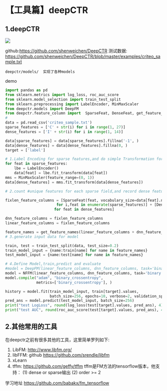# 【工具篇】deepCTR


## 1.deepCTR

![](../../../Draft/media/15637037720747/15934854392778.jpg)

github:https://github.com/shenweichen/DeepCTR
测试数据: https://github.com/shenweichen/DeepCTR/blob/master/examples/criteo_sample.txt

```
deepctr/models/  实现了各种models
```

demo
```python
import pandas as pd
from sklearn.metrics import log_loss, roc_auc_score
from sklearn.model_selection import train_test_split
from sklearn.preprocessing import LabelEncoder, MinMaxScaler
from deepctr.models import DeepFM
from deepctr.feature_column import  SparseFeat, DenseFeat, get_feature_names
#
data = pd.read_csv('criteo_sample.txt')
sparse_features = ['C' + str(i) for i in range(1, 27)]
dense_features = ['I' + str(i) for i in range(1, 14)]

data[sparse_features] = data[sparse_features].fillna('-1', )
data[dense_features] = data[dense_features].fillna(0, )
target = ['label']

# 1.Label Encoding for sparse features,and do simple Transformation for dense features
for feat in sparse_features:
    lbe = LabelEncoder()
    data[feat] = lbe.fit_transform(data[feat])
mms = MinMaxScaler(feature_range=(0, 1))
data[dense_features] = mms.fit_transform(data[dense_features])

# 2.count #unique features for each sparse field,and record dense feature field name

fixlen_feature_columns = [SparseFeat(feat, vocabulary_size=data[feat].nunique(),embedding_dim=4)
                       for i,feat in enumerate(sparse_features)] + [DenseFeat(feat, 1,)
                      for feat in dense_features]

dnn_feature_columns = fixlen_feature_columns
linear_feature_columns = fixlen_feature_columns

feature_names = get_feature_names(linear_feature_columns + dnn_feature_columns)
# 3.generate input data for model

train, test = train_test_split(data, test_size=0.2)
train_model_input = {name:train[name] for name in feature_names}
test_model_input = {name:test[name] for name in feature_names}

# 4.Define Model,train,predict and evaluate
#model = DeepFM(linear_feature_columns, dnn_feature_columns, task='binary')
model = NFFM(linear_feature_columns, dnn_feature_columns, task='binary')
model.compile("adam", "binary_crossentropy",
              metrics=['binary_crossentropy'], )

history = model.fit(train_model_input, train[target].values,
                    batch_size=256, epochs=10, verbose=2, validation_split=0.2, )
pred_ans = model.predict(test_model_input, batch_size=256)
print("test LogLoss", round(log_loss(test[target].values, pred_ans), 4))
print("test AUC", round(roc_auc_score(test[target].values, pred_ans), 4))
```



## 2.其他常用的工具

在deepctr之前有很多其他的工具，这里简单罗列如下:

1. LibFM:  http://www.libfm.org/
2. libFFM: github https://github.com/srendle/libfm
3. xLearn
4. tffm: https://github.com/geffy/tffm
tffm是FM方法的tensorflow版本，他支持：
(1) dense or sparse输出
(2) order >= 2

学习地址 https://github.com/babakx/fm_tensorflow












